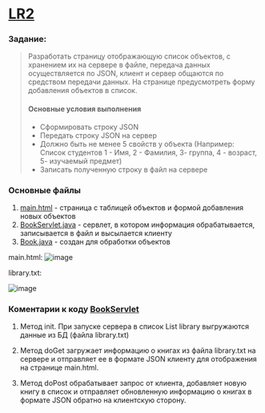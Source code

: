# [LR2](https://github.com/Egorrss/OOP/tree/main/LR2_Json)

### Задание:
>Разработать страницу отображающую список объектов, с хранением их на сервере в файле, 
>передача данных осуществляется по JSON, клиент и сервер общаются по средством передачи данных. 
>На странице предусмотреть форму добавления объектов в список.
> #### Основные условия выполнения
>- Сформировать строку JSON
>- Передать строку JSON на сервер
>- Должно быть не менее 5 свойств у объекта (Например: Список студентов 1 - Имя, 2 - Фамилия,  3- группа, 4 - возраст,  5- изучаемый предмет)
>- Записать полученную строку в файл на сервере

### Основные файлы
1. [main.html](https://github.com/pomogote/OOP_4Sem/blob/main/LR2/src/main/webapp/main.html) - страница с таблицей объектов и формой добавления новых объектов
2. [BookServlet.java](https://github.com/pomogote/OOP_4Sem/blob/main/LR2/src/main/java/com/example/BookServlet.java) - сервлет, в котором информация обрабатывается, записывается в файл и высылается клиенту
3. [Book.java](https://github.com/pomogote/OOP_4Sem/blob/main/LR2/src/main/java/com/example/Book.java) - создан для обработки объектов 

main.html:
![image](https://github.com/pomogote/OOP_4Sem/LR2/1.jpg)

library.txt:

![image](https://github.com/Egorrss/OOP/assets/129698533/81652063-cf6a-426d-b45c-2df50b938b22)

### Коментарии к коду [BookServlet](https://github.com/Egorrss/OOP/blob/main/LR2_Json/src/main/java/com/example/BookServlet.java)
1. Метод init. При запуске сервера в список List<Book> library выгружаются данные из БД (файла library.txt)

2. Метод doGet загружает информацию о книгах из файла library.txt на сервере и отправляет ее в формате JSON клиенту для отображения на странице main.html.

3. Метод doPost обрабатывает запрос от клиента, добавляет новую книгу в список и отправляет обновленную информацию о книгах в формате JSON обратно на клиентскую сторону.
